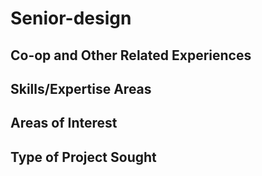 # Senior-design

## Co-op and Other Related Experiences

## Skills/Expertise Areas

## Areas of Interest

## Type of Project Sought
